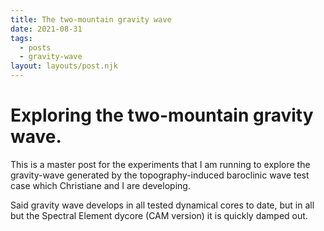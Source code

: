 ```yaml
---
title: The two-mountain gravity wave
date: 2021-08-31
tags:
  - posts
  - gravity-wave
layout: layouts/post.njk
---
```


Exploring the two-mountain gravity wave.
=================================================================
 
 
 This is a master post for the experiments that I am running to explore the gravity-wave 
 generated by the topography-induced baroclinic wave test case which Christiane and I are developing.
 
 Said gravity wave develops in all tested dynamical cores to date, but in all but the Spectral Element dycore (CAM version)
 it is quickly damped out.